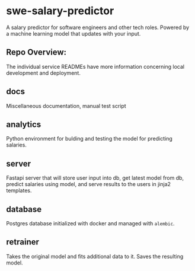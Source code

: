 # swe-salary-predictor
A salary predictor for software engineers and other tech roles. Powered by a machine learning model that updates with your input.

##  Repo Overview:
The individual service READMEs have more information concerning local development and deployment.

## docs
Miscellaneous documentation, manual test script

## analytics
Python environment for bulding and testing the model for predicting salaries.

## server
Fastapi server that will store user input into db, get latest model from db, predict salaries using model, and serve results to the users in jinja2 templates.

## database
Postgres database initialized with docker and managed with `alembic`.

## retrainer
Takes the original model and fits additional data to it. Saves the resulting model.
